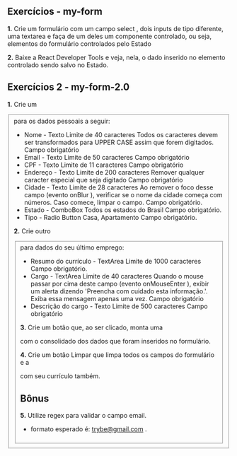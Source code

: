 ## Exercícios - my-form

**1.** Crie um formulário com um campo select , dois inputs de tipo diferente, uma textarea e faça de um deles um componente controlado, ou seja, elementos do formulário controlados pelo Estado

**2.** Baixe a React Developer Tools e veja, nela, o dado inserido no elemento controlado sendo salvo no Estado.

## Exercícios 2 - my-form-2.0

**1.** Crie um <fieldset> para os dados pessoais a seguir:
  - Nome - Texto
    Limite de 40 caracteres
    Todos os caracteres devem ser transformados para UPPER CASE assim que forem digitados.
    Campo obrigatório
  - Email - Texto
    Limite de 50 caracteres
    Campo obrigatório
  - CPF - Texto
    Limite de 11 caracteres
    Campo obrigatório
  - Endereço - Texto
    Limite de 200 caracteres
    Remover qualquer caracter especial que seja digitado
    Campo obrigatório
  - Cidade - Texto
    Limite de 28 caracteres
    Ao remover o foco desse campo (evento onBlur ), verificar se o nome da cidade começa com números. Caso comece, limpar o campo.
    Campo obrigatório.
  - Estado - ComboBox
    Todos os estados do Brasil
    Campo obrigatório.
  - Tipo - Radio Button
    Casa, Apartamento
    Campo obrigatório.

**2.** Crie outro <fieldset> para dados do seu último emprego:
  - Resumo do currículo - TextArea
  Limite de 1000 caracteres
  Campo obrigatório.
  - Cargo - TextArea
  Limite de 40 caracteres
  Quando o mouse passar por cima deste campo (evento onMouseEnter ), exibir um alerta dizendo 'Preencha com cuidado esta informação.'. Exiba essa mensagem apenas uma vez.
  Campo obrigatório
  - Descrição do cargo - Texto
  Limite de 500 caracteres
  Campo obrigatório

**3.** Crie um botão que, ao ser clicado, monta uma <div> com o consolidado dos dados que foram inseridos no formulário.

**4.** Crie um botão Limpar que limpa todos os campos do formulário e a <div> com seu currículo também.

## Bônus
**5.** Utilize regex para validar o campo email.
* formato esperado é: trybe@gmail.com .